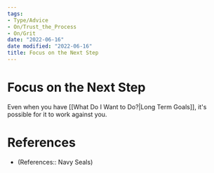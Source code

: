 ```yaml
---
tags:
- Type/Advice
- On/Trust_the_Process
- On/Grit
date: "2022-06-16"
date modified: "2022-06-16"
title: Focus on the Next Step
---
```


# Focus on the Next Step
Even when you have [[What Do I Want to Do?|Long Term Goals]], it's possible for it to work against you.

# References
- (References:: Navy Seals)
